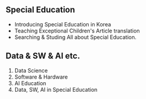 ## Special Education

* Introducing Special Education in Korea
* Teaching Exceptional Children's Article translation
* Searching & Studing All about Special Education.


## Data & SW & AI etc.

1. Data Science
2. Software & Hardware
3. AI Education
4. Data, SW, AI in Special Education
